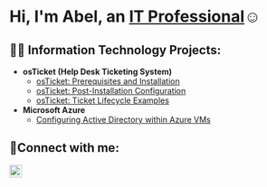 <h1>Hi, I'm Abel, an <a href="">IT Professional</a>☺</h1>

<h2>👨‍💻 Information Technology Projects:</h2>

- <b>osTicket (Help Desk Ticketing System)</b>
  - [osTicket: Prerequisites and Installation](https://github.com/abelbelay/osticket-prereqs)
  - [osTicket: Post-Installation Configuration](https://github.com/abelbelay/post-install-config)
  - [osTicket: Ticket Lifecycle Examples](https://github.com/abelbelay/ticket-lifecycle)
- <b>Microsoft Azure</b>
  - [Configuring Active Directory within Azure VMs](https://github.com/abelbelay/configure-ad)

<h2>🤳Connect with me:</h2>

[<img align="left" alt="Josh | LinkedIn" width="22px" src="https://cdn.jsdelivr.net/npm/simple-icons@v3/icons/linkedin.svg" />][linkedin]


[linkedin]: https://linkedin.com/in/
